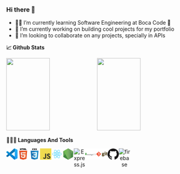 ### Hi there 👋

- 👨🏽‍ I’m currently learning Software Engineering at Boca Code 🏢
- 🔭 I’m currently working on building cool projects for my portfolio
- 👯 I’m looking to collaborate on any projects, specially in APIs

**📈 Github Stats**

<p>
  <img align="left" src="https://github-readme-stats.vercel.app/api?username=andresmgomez&layout=compact&hide_border=true&show_icons=true&theme=react"   width="48%" height="192px"/>

  <img src="https://github-readme-stats.vercel.app/api/top-langs/?username=andresmgomez&langs_count=8&layout=compact&theme=react&hide_border=true&icon_color=F8D866&hide=Jupyter%20Notebook"  width="48%" height="192px"/>
</p>

**👨🏽‍💻 Languages And Tools**

<div align="center" width="700px">
  <img align="left" alt="Visual Studio Code" width="30px" src="https://raw.githubusercontent.com/github/explore/80688e429a7d4ef2fca1e82350fe8e3517d3494d/topics/visual-studio-code/visual-studio-code.png" />
 <img align="left" alt="HTML5" width="30px" src="https://raw.githubusercontent.com/github/explore/80688e429a7d4ef2fca1e82350fe8e3517d3494d/topics/html/html.png" />
 <img align="left" alt="CSS3" width="30px" src="https://raw.githubusercontent.com/github/explore/80688e429a7d4ef2fca1e82350fe8e3517d3494d/topics/css/css.png" /> 
<img align="left" alt="JavaScript" width="30px" src="https://raw.githubusercontent.com/github/explore/80688e429a7d4ef2fca1e82350fe8e3517d3494d/topics/javascript/javascript.png" />
  
 <img align="left" alt="React" width="30px" src="https://raw.githubusercontent.com/github/explore/80688e429a7d4ef2fca1e82350fe8e3517d3494d/topics/react/react.png" />
<img align="left" alt="Node.js" width="30px" src="https://raw.githubusercontent.com/github/explore/80688e429a7d4ef2fca1e82350fe8e3517d3494d/topics/nodejs/nodejs.png" />
  <img align="left" alt="Express.js" width="30px" src="https://encrypted-tbn0.gstatic.com/images?q=tbn%3AANd9GcQ7S33Oq2FeRbyBBA6l1q8PwLVa3SzaONO-9Q&usqp=CAU" />
<img align="left" alt="MongoDB" width="30px" src="https://raw.githubusercontent.com/github/explore/80688e429a7d4ef2fca1e82350fe8e3517d3494d/topics/mongodb/mongodb.png" />

<img align="left" alt="Git" width="30px" height="30px" src="https://raw.githubusercontent.com/github/explore/80688e429a7d4ef2fca1e82350fe8e3517d3494d/topics/git/git.png" />
<img align="left" alt="GitHub" width="30px" src="https://raw.githubusercontent.com/github/explore/78df643247d429f6cc873026c0622819ad797942/topics/github/github.png" />
<img align="left" alt="firebase" width="30px" src="https://img.icons8.com/color/452/firebase.png" />
</div>
